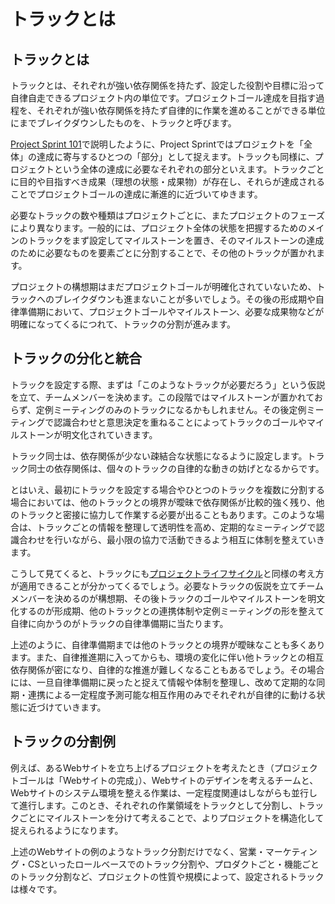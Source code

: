 # トラックとは

## トラックとは

トラックとは、それぞれが強い依存関係を持たず、設定した役割や目標に沿って自律自走できるプロジェクト内の単位です。プロジェクトゴール達成を目指す過程を、それぞれが強い依存関係を持たず自律的に作業を進めることができる単位にまでブレイクダウンしたものを、トラックと呼びます。

[Project Sprint 101](101.md)で説明したように、Project Sprintではプロジェクトを「全体」の達成に寄与するひとつの「部分」として捉えます。トラックも同様に、プロジェクトという全体の達成に必要なそれぞれの部分といえます。トラックごとに目的や目指すべき成果（理想の状態・成果物）が存在し、それらが達成されることでプロジェクトゴールの達成に漸進的に近づいてゆきます。

必要なトラックの数や種類はプロジェクトごとに、またプロジェクトのフェーズにより異なります。一般的には、プロジェクト全体の状態を把握するためのメインのトラックをまず設定してマイルストーンを置き、そのマイルストーンの達成のために必要なものを要素ごとに分割することで、その他のトラックが置かれます。

プロジェクトの構想期はまだプロジェクトゴールが明確化されていないため、トラックへのブレイクダウンも進まないことが多いでしょう。その後の形成期や自律準備期において、プロジェクトゴールやマイルストーン、必要な成果物などが明確になってくるにつれて、トラックの分割が進みます。

## トラックの分化と統合

トラックを設定する際、まずは「このようなトラックが必要だろう」という仮説を立て、チームメンバーを決めます。この段階ではマイルストーンが置かれておらず、定例ミーティングのみのトラックになるかもしれません。その後定例ミーティングで認識合わせと意思決定を重ねることによってトラックのゴールやマイルストーンが明文化されていきます。

トラック同士は、依存関係が少ない疎結合な状態になるように設定します。トラック同士の依存関係は、個々のトラックの自律的な動きの妨げとなるからです。

とはいえ、最初にトラックを設定する場合やひとつのトラックを複数に分割する場合においては、他のトラックとの境界が曖昧で依存関係が比較的強く残り、他のトラックと密接に協力して作業する必要が出ることもあります。このような場合は、トラックごとの情報を整理して透明性を高め、定期的なミーティングで認識合わせを行いながら、最小限の協力で活動できるよう相互に体制を整えていきます。

こうして見てくると、トラックにも[プロジェクトライフサイクル](proeject_lifecycle.md)と同様の考え方が適用できることが分かってくるでしょう。必要なトラックの仮説を立てチームメンバーを決めるのが構想期、その後トラックのゴールやマイルストーンを明文化するのが形成期、他のトラックとの連携体制や定例ミーティングの形を整えて自律に向かうのがトラックの自律準備期に当たります。

上述のように、自律準備期までは他のトラックとの境界が曖昧なことも多くあります。また、自律推進期に入ってからも、環境の変化に伴い他トラックとの相互依存関係が密になり、自律的な推進が難しくなることもあるでしょう。その場合には、一旦自律準備期に戻ったと捉えて情報や体制を整理し、改めて定期的な同期・連携による一定程度予測可能な相互作用のみでそれぞれが自律的に動ける状態に近づけていきます。

## トラックの分割例

例えば、あるWebサイトを立ち上げるプロジェクトを考えたとき（プロジェクトゴールは「Webサイトの完成」）、Webサイトのデザインを考えるチームと、Webサイトのシステム環境を整える作業は、一定程度関連はしながらも並行して進行します。このとき、それぞれの作業領域をトラックとして分割し、トラックごとにマイルストーンを分けて考えることで、よりプロジェクトを構造化して捉えられるようになります。

上述のWebサイトの例のようなトラック分割だけでなく、営業・マーケティング・CSといったロールベースでのトラック分割や、プロダクトごと・機能ごとのトラック分割など、プロジェクトの性質や規模によって、設定されるトラックは様々です。
